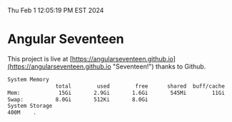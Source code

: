 Thu Feb  1 12:05:19 PM EST 2024

# Angular Seventeen


This project is live at [https://angularseventeen.github.io](https://angularseventeen.github.io "Seventeen!") thanks to Github.

```bash
System Memory
               total        used        free      shared  buff/cache   available
Mem:            15Gi       2.9Gi       1.6Gi       545Mi        11Gi        12Gi
Swap:          8.0Gi       512Ki       8.0Gi
System Storage
400M	.
```
```bash
